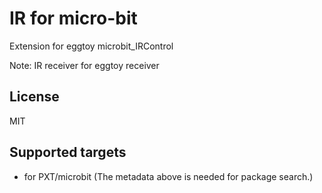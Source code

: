  # IR for micro-bit

Extension for eggtoy microbit_IRControl

Note: IR receiver for eggtoy receiver

## License

MIT

## Supported targets

* for PXT/microbit
(The metadata above is needed for package search.)